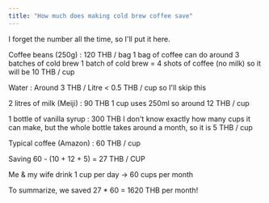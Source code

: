 ```yaml
---
title: "How much does making cold brew coffee save"
---
```


I forget the number all the time, so I'll put it here.

Coffee beans (250g) : 120 THB / bag 1 bag of coffee can do around 3 batches of cold brew 1 batch of cold brew = 4 shots of coffee (no milk) so it will be 10 THB / cup

Water : Around 3 THB / Litre < 0.5 THB / cup so I'll skip this

2 litres of milk (Meiji) : 90 THB 1 cup uses 250ml so around 12 THB / cup

1 bottle of vanilla syrup : 300 THB I don't know exactly how many cups it can make, but the whole bottle takes around a month, so it is 5 THB / cup

Typical coffee (Amazon) : 60 THB / cup

Saving 60 - (10 + 12 + 5) = 27 THB / CUP

Me & my wife drink 1 cup per day -> 60 cups per month

To summarize, we saved 27 * 60 = 1620 THB per month!